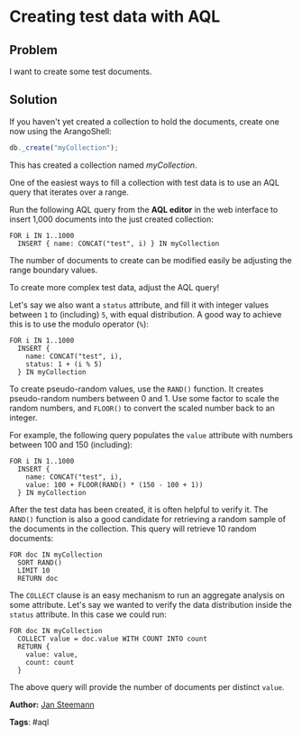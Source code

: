 # Creating test data with AQL

## Problem

I want to create some test documents.

## Solution

If you haven't yet created a collection to hold the documents, create one now using the
ArangoShell:

```js
db._create("myCollection");
```

This has created a collection named *myCollection*.

One of the easiest ways to fill a collection with test data is to use an AQL query that
iterates over a range.

Run the following AQL query from the **AQL editor** in the web interface to insert 1,000
documents into the just created collection:

```
FOR i IN 1..1000
  INSERT { name: CONCAT("test", i) } IN myCollection
```

The number of documents to create can be modified easily be adjusting the range boundary
values.

To create more complex test data, adjust the AQL query! 

Let's say we also want a `status` attribute, and fill it with integer values between `1` to 
(including) `5`, with equal distribution. A good way to achieve this is to use the modulo
operator (`%`):

```
FOR i IN 1..1000
  INSERT { 
    name: CONCAT("test", i), 
    status: 1 + (i % 5) 
  } IN myCollection
```

To create pseudo-random values, use the `RAND()` function. It creates pseudo-random numbers
between 0 and 1. Use some factor to scale the random numbers, and `FLOOR()` to convert the
scaled number back to an integer. 

For example, the following query populates the `value` attribute with numbers between 100 and 
150 (including):

```
FOR i IN 1..1000
  INSERT { 
    name: CONCAT("test", i), 
    value: 100 + FLOOR(RAND() * (150 - 100 + 1)) 
  } IN myCollection
```

After the test data has been created, it is often helpful to verify it. The 
`RAND()` function is also a good candidate for retrieving a random sample of the documents in the
collection. This query will retrieve 10 random documents:

```
FOR doc IN myCollection
  SORT RAND()
  LIMIT 10
  RETURN doc
``` 

The `COLLECT` clause is an easy mechanism to run an aggregate analysis on some attribute. Let's
say we wanted to verify the data distribution inside the `status` attribute. In this case we
could run:

```
FOR doc IN myCollection 
  COLLECT value = doc.value WITH COUNT INTO count 
  RETURN { 
    value: value, 
    count: count
  }
```

The above query will provide the number of documents per distinct `value`.

**Author:** [Jan Steemann](https://github.com/jsteemann)

**Tags**: #aql
